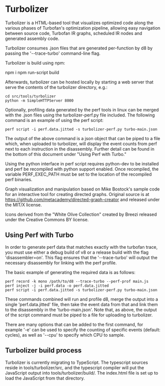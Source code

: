 Turbolizer
==========

Turbolizer is a HTML-based tool that visualizes optimized code along the various
phases of Turbofan's optimization pipeline, allowing easy navigation between
source code, Turbofan IR graphs, scheduled IR nodes and generated assembly code.

Turbolizer consumes .json files that are generated per-function by d8 by passing
the '--trace-turbo' command-line flag.

Turbolizer is build using npm:

  npm i
  npm run-script build

Afterwards, turbolizer can be hosted locally by starting a web server that serve
the contents of the turbolizer directory, e.g.:

    cd src/tools/turbolizer
    python -m SimpleHTTPServer 8000

Optionally, profiling data generated by the perf tools in linux can be merged
with the .json files using the turbolizer-perf.py file included. The following
command is an example of using the perf script:

    perf script -i perf.data.jitted -s turbolizer-perf.py turbo-main.json

The output of the above command is a json object that can be piped to a file
which, when uploaded to turbolizer, will display the event counts from perf next
to each instruction in the disassembly. Further detail can be found in the
bottom of this document under "Using Perf with Turbo."

Using the python interface in perf script requires python-dev to be installed
and perf be recompiled with python support enabled. Once recompiled, the
variable PERF_EXEC_PATH must be set to the location of the recompiled perf
binaries.

Graph visualization and manipulation based on Mike Bostock's sample code for an
interactive tool for creating directed graphs. Original source is at
https://github.com/metacademy/directed-graph-creator and released under the
MIT/X license.

Icons derived from the "White Olive Collection" created by Breezi released under
the Creative Commons BY license.

Using Perf with Turbo
---------------------

In order to generate perf data that matches exactly with the turbofan trace, you
must use either a debug build of v8 or a release build with the flag
'disassembler=on'. This flag ensures that the '--trace-turbo' will output the
necessary disassembly for linking with the perf profile.

The basic example of generating the required data is as follows:

    perf record -k mono /path/to/d8 --trace-turbo --perf-prof main.js
    perf inject -j -i perf.data -o perf.data.jitted
    perf script -i perf.data.jitted -s turbolizer-perf.py turbo-main.json

These commands combined will run and profile d8, merge the output into a single
'perf.data.jitted' file, then take the event data from that and link them to the
disassembly in the 'turbo-main.json'. Note that, as above, the output of the
script command must be piped to a file for uploading to turbolizer.

There are many options that can be added to the first command, for example '-e'
can be used to specify the counting of specific events (default: cycles), as
well as '--cpu' to specify which CPU to sample.

Turbolizer build process
------------------------

Turbolizer is currently migrating to TypeScript. The typescript sources reside in
tools/turbolizer/src, and the typescript compiler will put the JavaScript output
into tools/turbolizer/build/. The index.html file is set up to load the JavaScript
from that directory.
